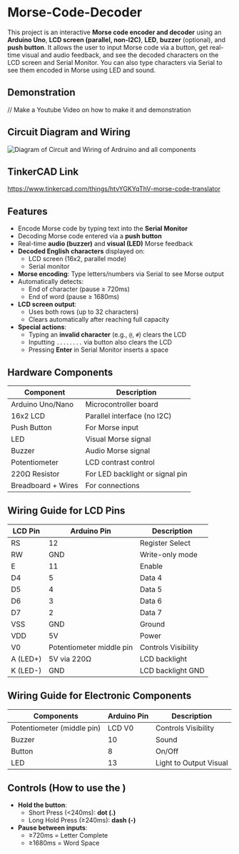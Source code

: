 # Morse-Code-Decoder

This project is an interactive **Morse code encoder and decoder** using an **Arduino Uno**, **LCD screen (parallel, non-I2C)**, **LED**, **buzzer** (optional), and **push button**. It allows the user to input Morse code via a button, get real-time visual and audio feedback, and see the decoded characters on the LCD screen and Serial Monitor. You can also type characters via Serial to see them encoded in Morse using LED and sound.

## Demonstration
// Make a Youtube Video on how to make it and demonstration

## Circuit Diagram and Wiring
![Diagram of Circuit and Wiring of Ardruino and all components]((https://github.com/nuyhhod/Morse-Code-Translator/blob/c11989aae97acd99fd560e3365566f5302199113/Copy%20of%20Slide%20Switch.png))


## TinkerCAD Link
https://www.tinkercad.com/things/htvYGKYqThV-morse-code-translator 



## Features 
- Encode Morse code by typing text into the **Serial Monitor**
- Decoding Morse code entered via a **push button**
- Real-time **audio (buzzer)** and **visual (LED)** Morse feedback
- **Decoded English characters** displayed on:
  - LCD screen (16x2, parallel mode)
  - Serial monitor
- **Morse encoding**: Type letters/numbers via Serial to see Morse output
- Automatically detects:
  - End of character (pause ≥ 720ms)
  - End of word (pause ≥ 1680ms)
- **LCD screen output**:
  - Uses both rows (up to 32 characters)
  - Clears automatically after reaching full capacity
- **Special actions**:
  - Typing an **invalid character** (e.g., `@`, `#`) clears the LCD
  - Inputting `........` via button also clears the LCD
  - Pressing **Enter** in Serial Monitor inserts a space

## Hardware Components

| Component        | Description                      |
|------------------|----------------------------------|
| Arduino Uno/Nano | Microcontroller board            |
| 16x2 LCD         | Parallel interface (no I2C)      |
| Push Button      | For Morse input                  |
| LED              | Visual Morse signal              |
| Buzzer           | Audio Morse signal               |
| Potentiometer    | LCD contrast control             |
| 220Ω Resistor    | For LED backlight or signal pin  |
| Breadboard + Wires | For connections                |


## Wiring Guide for LCD Pins

| LCD Pin | Arduino Pin | Description         |
|---------|-------------|---------------------|
| RS      | 12          | Register Select     |
| RW      | GND         | Write-only mode     |
| E       | 11          | Enable              |
| D4      | 5           | Data 4              |
| D5      | 4           | Data 5              |
| D6      | 3           | Data 6              |
| D7      | 2           | Data 7              |
| VSS     | GND         | Ground              |
| VDD     | 5V          | Power               |
| V0      | Potentiometer middle pin |Controls Visibility|
| A (LED+) | 5V via 220Ω | LCD backlight      |
| K (LED-) | GND         | LCD backlight GND  |

## Wiring Guide for Electronic Components

|Components | Arduino Pin | Description         |
|-----------|-------------|---------------------|
| Potentiometer (middle pin) | LCD V0 | Controls Visibility |
| Buzzer     |   10        | Sound               |
| Button     |  8        | On/Off               |
| LED        | 13          | Light to Output Visual      |

## Controls (How to use the )

- **Hold the button**:
  - Short Press (<240ms): **dot (.)**
  - Long Hold Press (≥240ms): **dash (-)**
- **Pause between inputs**:
  - ≥720ms = Letter Complete
  - ≥1680ms = Word Space
